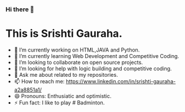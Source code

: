 ### Hi there 👋
# This is Srishti Gauraha.

- 🔭 I’m currently working on HTML,JAVA and Python.
- 🌱 I’m currently learning Web Development and Competitive Coding.
- 👯 I’m looking to collaborate on open source projects.
- 🤔 I’m looking for help with logic building and competitive coding.
- 💬 Ask me about related to my repositories.
- 📫 How to reach me: https://www.linkedin.com/in/srishti-gauraha-a2a8851a1/
- 😄 Pronouns: Enthusiatic and optimistic.
- ⚡ Fun fact: I like to play  # Badminton.
